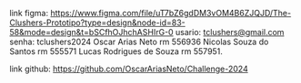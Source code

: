 link figma: https://www.figma.com/file/uT7bZ6gdDM3vOM4B6ZJQJD/The-Clushers-Prototipo?type=design&node-id=83-58&mode=design&t=bSCfhOJhchASHIrG-0 usario: tclushers@gmail.com senha: tclushers2024 Oscar Arias Neto rm 556936 Nicolas Souza do Santos rm 555571 Lucas Rodrigues de Souza rm 557951.

link github: https://github.com/OscarAriasNeto/Challenge-2024

